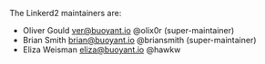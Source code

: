 The Linkerd2 maintainers are:

* Oliver Gould <ver@buoyant.io> @olix0r (super-maintainer)
* Brian Smith <brian@buoyant.io> @briansmith (super-maintainer)
* Eliza Weisman <eliza@buoyant.io> @hawkw

<!--
# Adding a new maintainer

* Submit a PR modifying this file
* Add maintainer to .github/CODEOWNERS
* Obtain approvals per GOVERNANCE.md
* Invite maintainer to https://github.com/orgs/linkerd/teams/linkerd2-maintainers/members
* Invite maintainer to https://github.com/orgs/linkerd/people
-->
